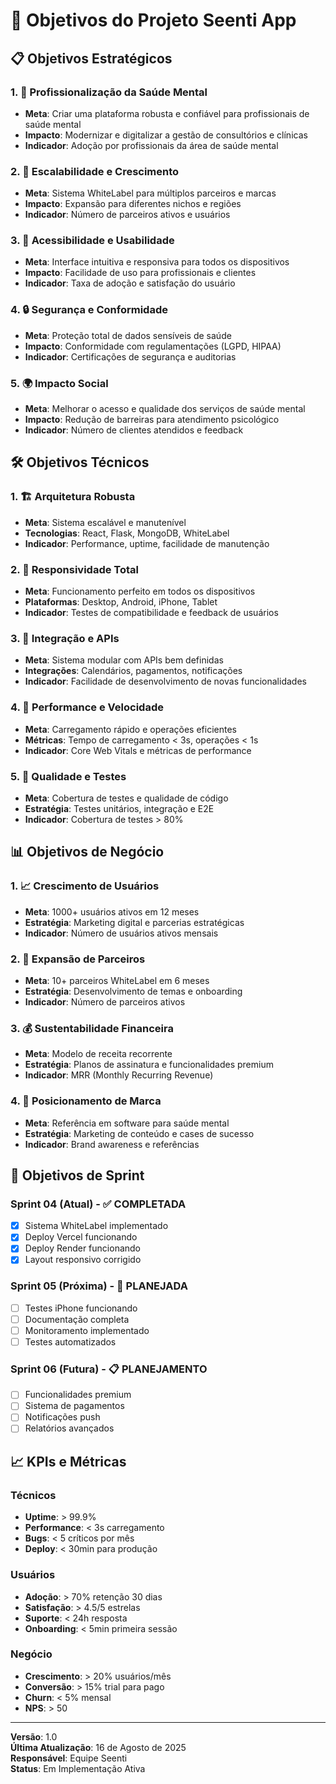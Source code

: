 # 🎯 Objetivos do Projeto Seenti App

## 📋 **Objetivos Estratégicos**

### **1. 🏥 Profissionalização da Saúde Mental**
- **Meta**: Criar uma plataforma robusta e confiável para profissionais de saúde mental
- **Impacto**: Modernizar e digitalizar a gestão de consultórios e clínicas
- **Indicador**: Adoção por profissionais da área de saúde mental

### **2. 🚀 Escalabilidade e Crescimento**
- **Meta**: Sistema WhiteLabel para múltiplos parceiros e marcas
- **Impacto**: Expansão para diferentes nichos e regiões
- **Indicador**: Número de parceiros ativos e usuários

### **3. 📱 Acessibilidade e Usabilidade**
- **Meta**: Interface intuitiva e responsiva para todos os dispositivos
- **Impacto**: Facilidade de uso para profissionais e clientes
- **Indicador**: Taxa de adoção e satisfação do usuário

### **4. 🔒 Segurança e Conformidade**
- **Meta**: Proteção total de dados sensíveis de saúde
- **Impacto**: Conformidade com regulamentações (LGPD, HIPAA)
- **Indicador**: Certificações de segurança e auditorias

### **5. 🌍 Impacto Social**
- **Meta**: Melhorar o acesso e qualidade dos serviços de saúde mental
- **Impacto**: Redução de barreiras para atendimento psicológico
- **Indicador**: Número de clientes atendidos e feedback

## 🛠️ **Objetivos Técnicos**

### **1. 🏗️ Arquitetura Robusta**
- **Meta**: Sistema escalável e manutenível
- **Tecnologias**: React, Flask, MongoDB, WhiteLabel
- **Indicador**: Performance, uptime, facilidade de manutenção

### **2. 📱 Responsividade Total**
- **Meta**: Funcionamento perfeito em todos os dispositivos
- **Plataformas**: Desktop, Android, iPhone, Tablet
- **Indicador**: Testes de compatibilidade e feedback de usuários

### **3. 🔄 Integração e APIs**
- **Meta**: Sistema modular com APIs bem definidas
- **Integrações**: Calendários, pagamentos, notificações
- **Indicador**: Facilidade de desenvolvimento de novas funcionalidades

### **4. 🚀 Performance e Velocidade**
- **Meta**: Carregamento rápido e operações eficientes
- **Métricas**: Tempo de carregamento < 3s, operações < 1s
- **Indicador**: Core Web Vitals e métricas de performance

### **5. 🧪 Qualidade e Testes**
- **Meta**: Cobertura de testes e qualidade de código
- **Estratégia**: Testes unitários, integração e E2E
- **Indicador**: Cobertura de testes > 80%

## 📊 **Objetivos de Negócio**

### **1. 📈 Crescimento de Usuários**
- **Meta**: 1000+ usuários ativos em 12 meses
- **Estratégia**: Marketing digital e parcerias estratégicas
- **Indicador**: Número de usuários ativos mensais

### **2. 🤝 Expansão de Parceiros**
- **Meta**: 10+ parceiros WhiteLabel em 6 meses
- **Estratégia**: Desenvolvimento de temas e onboarding
- **Indicador**: Número de parceiros ativos

### **3. 💰 Sustentabilidade Financeira**
- **Meta**: Modelo de receita recorrente
- **Estratégia**: Planos de assinatura e funcionalidades premium
- **Indicador**: MRR (Monthly Recurring Revenue)

### **4. 🌟 Posicionamento de Marca**
- **Meta**: Referência em software para saúde mental
- **Estratégia**: Marketing de conteúdo e cases de sucesso
- **Indicador**: Brand awareness e referências

## 🎯 **Objetivos de Sprint**

### **Sprint 04 (Atual) - ✅ COMPLETADA**
- [x] Sistema WhiteLabel implementado
- [x] Deploy Vercel funcionando
- [x] Deploy Render funcionando
- [x] Layout responsivo corrigido

### **Sprint 05 (Próxima) - 🎯 PLANEJADA**
- [ ] Testes iPhone funcionando
- [ ] Documentação completa
- [ ] Monitoramento implementado
- [ ] Testes automatizados

### **Sprint 06 (Futura) - 📋 PLANEJAMENTO**
- [ ] Funcionalidades premium
- [ ] Sistema de pagamentos
- [ ] Notificações push
- [ ] Relatórios avançados

## 📈 **KPIs e Métricas**

### **Técnicos**
- **Uptime**: > 99.9%
- **Performance**: < 3s carregamento
- **Bugs**: < 5 críticos por mês
- **Deploy**: < 30min para produção

### **Usuários**
- **Adoção**: > 70% retenção 30 dias
- **Satisfação**: > 4.5/5 estrelas
- **Suporte**: < 24h resposta
- **Onboarding**: < 5min primeira sessão

### **Negócio**
- **Crescimento**: > 20% usuários/mês
- **Conversão**: > 15% trial para pago
- **Churn**: < 5% mensal
- **NPS**: > 50

---

**Versão**: 1.0  
**Última Atualização**: 16 de Agosto de 2025  
**Responsável**: Equipe Seenti  
**Status**: Em Implementação Ativa

